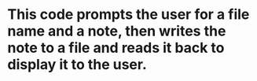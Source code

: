 # This code prompts the user for a file name and a note, then writes the note to a file and reads it back to display it to the user.
